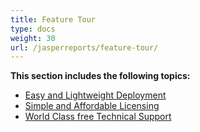 ```yaml
---
title: Feature Tour
type: docs
weight: 30
url: /jasperreports/feature-tour/
---
```


**This section includes the following topics:** 

- [Easy and Lightweight Deployment](/pdf/jasperreports/easy-and-lightweight-deployment/) 
- [Simple and Affordable Licensing](/pdf/jasperreports/simple-and-affordable-licensing/) 
- [World Class free Technical Support](/pdf/jasperreports/world-class-free-technical-support/) 
